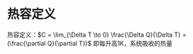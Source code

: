 # 热容定义
热容定义：$C = \lim_{\Delta T \to 0} \frac{\Delta Q}{\Delta T} = (\frac{\partial Q}{\partial T})$
即每升高1K，系统吸收的热量

